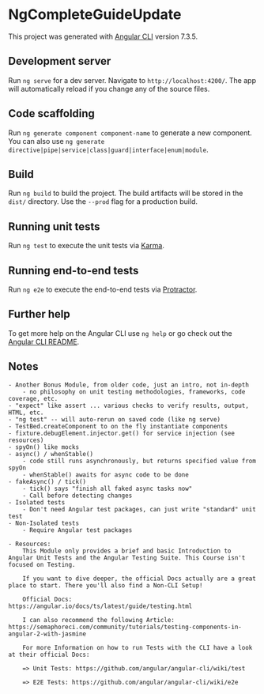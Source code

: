 # NgCompleteGuideUpdate

This project was generated with [Angular CLI](https://github.com/angular/angular-cli) version 7.3.5.

## Development server

Run `ng serve` for a dev server. Navigate to `http://localhost:4200/`. The app will automatically reload if you change any of the source files.

## Code scaffolding

Run `ng generate component component-name` to generate a new component. You can also use `ng generate directive|pipe|service|class|guard|interface|enum|module`.

## Build

Run `ng build` to build the project. The build artifacts will be stored in the `dist/` directory. Use the `--prod` flag for a production build.

## Running unit tests

Run `ng test` to execute the unit tests via [Karma](https://karma-runner.github.io).

## Running end-to-end tests

Run `ng e2e` to execute the end-to-end tests via [Protractor](http://www.protractortest.org/).

## Further help

To get more help on the Angular CLI use `ng help` or go check out the [Angular CLI README](https://github.com/angular/angular-cli/blob/master/README.md).

## Notes
    - Another Bonus Module, from older code, just an intro, not in-depth 
        - no philosophy on unit testing methodologies, frameworks, code coverage, etc.
    - "expect" like assert ... various checks to verify results, output, HTML, etc.
    - "ng test" -- will auto-rerun on saved code (like ng serve)
    - TestBed.createComponent to on the fly instantiate components
    - fixture.debugElement.injector.get() for service injection (see resources)
    - spyOn() like mocks
    - async() / whenStable()
        - code still runs asynchronously, but returns specified value from spyOn
        - whenStable() awaits for async code to be done
    - fakeAsync() / tick()
        - tick() says "finish all faked async tasks now"
        - Call before detecting changes
    - Isolated tests
        - Don't need Angular test packages, can just write "standard" unit test
    - Non-Isolated tests
        - Require Angular test packages
    
    - Resources:
        This Module only provides a brief and basic Introduction to Angular Unit Tests and the Angular Testing Suite. This Course isn't focused on Testing.

        If you want to dive deeper, the official Docs actually are a great place to start. There you'll also find a Non-CLI Setup!

        Official Docs: https://angular.io/docs/ts/latest/guide/testing.html

        I can also recommend the following Article: https://semaphoreci.com/community/tutorials/testing-components-in-angular-2-with-jasmine

        For more Information on how to run Tests with the CLI have a look at their official Docs:

        => Unit Tests: https://github.com/angular/angular-cli/wiki/test

        => E2E Tests: https://github.com/angular/angular-cli/wiki/e2e
    


